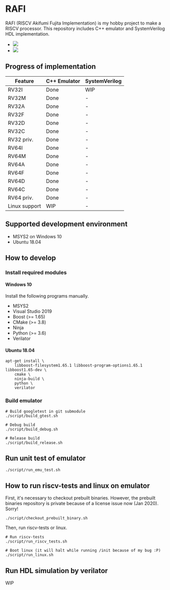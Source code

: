 # RAFI

RAFI (RISCV Akifumi Fujita Implementation) is my hobby project to make a RISCV processor.
This repository includes C++ emulator and SystemVerilog HDL implementation.

* ![](https://github.com/fjt7tdmi/rafi-1st/workflows/run-test/badge.svg)
* ![](https://github.com/fjt7tdmi/rafi-1st/workflows/run-verilator/badge.svg)

## Progress of implementation

|Feature      |C++ Emulator|SystemVerilog|
|-------------|------------|-------------|
|RV32I        |Done        |WIP          |
|RV32M        |Done        |-            |
|RV32A        |Done        |-            |
|RV32F        |Done        |-            |
|RV32D        |Done        |-            |
|RV32C        |Done        |-            |
|RV32 priv.   |Done        |-            |
|RV64I        |Done        |-            |
|RV64M        |Done        |-            |
|RV64A        |Done        |-            |
|RV64F        |Done        |-            |
|RV64D        |Done        |-            |
|RV64C        |Done        |-            |
|RV64 priv.   |Done        |-            |
|Linux support|WIP         |-            |

## Supported development environment

* MSYS2 on Windows 10
* Ubuntu 18.04

## How to develop

### Install required modules

#### Windows 10

Install the following programs manually.

* MSYS2
* Visual Studio 2019
* Boost (>= 1.65)
* CMake (>= 3.8)
* Ninja
* Python (>= 3.6)
* Verilator

#### Ubuntu 18.04
```
apt-get install \
    libboost-filesystem1.65.1 libboost-program-options1.65.1 libboost1.65-dev \
    cmake \
    ninja-build \
    python \
    verilator
```

### Build emulator
```
# Build googletest in git submodule
./script/build_gtest.sh

# Debug build
./script/build_debug.sh

# Release build
./script/build_release.sh
```

## Run unit test of emulator
```
./script/run_emu_test.sh
```

## How to run riscv-tests and linux on emulator

First, it's necessary to checkout prebuilt binaries.
However, the prebuilt binaries repository is private because of a license issue now (Jan 2020).
Sorry!

```
./script/checkout_prebuilt_binary.sh
```

Then, run riscv-tests or linux.

```
# Run riscv-tests
./script/run_riscv_tests.sh

# Boot linux (it will halt while running /init because of my bug :P)
./script/run_linux.sh
```

## Run HDL simulation by verilator
WIP
